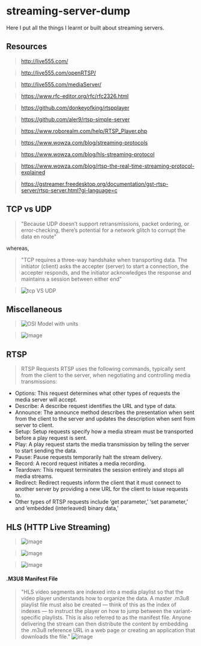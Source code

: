 # streaming-server-dump

Here I put all the things I learnt or built about streaming servers.


## Resources

> http://live555.com/

> http://live555.com/openRTSP/

> http://live555.com/mediaServer/

> https://www.rfc-editor.org/rfc/rfc2326.html

> https://github.com/donkeyofking/rtspplayer

> https://github.com/aler9/rtsp-simple-server

> https://www.roborealm.com/help/RTSP_Player.php

> https://www.wowza.com/blog/streaming-protocols

> https://www.wowza.com/blog/hls-streaming-protocol

> https://www.wowza.com/blog/rtsp-the-real-time-streaming-protocol-explained

> https://gstreamer.freedesktop.org/documentation/gst-rtsp-server/rtsp-server.html?gi-language=c


## TCP vs UDP

> "Because UDP doesn’t support retransmissions, packet ordering, or error-checking, there’s potential for a network glitch to corrupt the data en route"

whereas,

> "TCP requires a three-way handshake when transporting data. The initiator (client) asks the accepter (server) to start a connection, the accepter responds, and the initiator acknowledges the response and maintains a session between either end"

> ![tcp VS UDP](https://user-images.githubusercontent.com/38424838/184505080-66984f98-c0ea-40ee-b6e6-481e92f79475.png)


## Miscellaneous

> ![OSI Model with units](https://user-images.githubusercontent.com/38424838/184504861-4932db92-ebce-40c1-94ab-b37326bb0c59.png)

> ![image](https://user-images.githubusercontent.com/38424838/184505293-99fcf542-4dd5-471b-a699-4c7386af1e9f.png)


## RTSP

> RTSP Requests
RTSP uses the following commands, typically sent from the client to the server, when negotiating and controlling media transmissions:

* Options: This request determines what other types of requests the media server will accept.
* Describe: A describe request identifies the URL and type of data.
* Announce: The announce method describes the presentation when sent from the client to the server and updates the description when sent from server to client.
* Setup: Setup requests specify how a media stream must be transported before a play request is sent.
* Play: A play request starts the media transmission by telling the server to start sending the data.
* Pause: Pause requests temporarily halt the stream delivery.
* Record: A record request initiates a media recording.
* Teardown: This request terminates the session entirely and stops all media streams.
* Redirect: Redirect requests inform the client that it must connect to another server by providing a new URL for the client to issue requests to.
* Other types of RTSP requests include ‘get parameter,’ ‘set parameter,’ and ’embedded (interleaved) binary data,’


## HLS (HTTP Live Streaming)

> ![image](https://user-images.githubusercontent.com/38424838/184507758-54a0cbec-c2ce-4afb-b016-a23eff499633.png)

> ![image](https://user-images.githubusercontent.com/38424838/184507821-6f68501b-c3d8-4c04-be0a-087959792ac9.png)

> ![image](https://user-images.githubusercontent.com/38424838/184507829-41ffacd4-7676-4d04-93d8-850c0d1cbe4b.png)

#### .M3U8 Manifest File
> "HLS video segments are indexed into a media playlist so that the video player understands how to organize the data. A master .m3u8 playlist file must also be created — think of this as the index of indexes — to instruct the player on how to jump between the variant-specific playlists. This is also referred to as the manifest file. Anyone delivering the stream can then distribute the content by embedding the .m3u8 reference URL in a web page or creating an application that downloads the file."
![image](https://user-images.githubusercontent.com/38424838/184507889-0fff0af0-67dc-4e5c-917e-2784e7d03e65.png)

